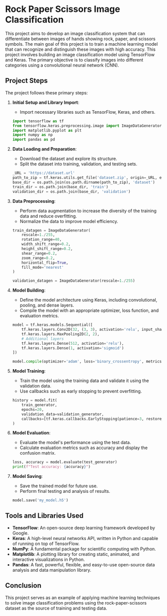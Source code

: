 # Rock Paper Scissors Image Classification

This project aims to develop an image classification system that can differentiate between images of hands showing rock, paper, and scissors symbols. The main goal of this project is to train a machine learning model that can recognize and distinguish these images with high accuracy. This project involves building an image classification model using TensorFlow and Keras. The primary objective is to classify images into different categories using a convolutional neural network (CNN).

## Project Steps
The project follows these primary steps:

1. **Initial Setup and Library Import**:
    - Import necessary libraries such as TensorFlow, Keras, and others.
    
    ```python
    import tensorflow as tf
    from tensorflow.keras.preprocessing.image import ImageDataGenerator
    import matplotlib.pyplot as plt
    import numpy as np
    import pandas as pd
    ```

2. **Data Loading and Preparation**:
    - Download the dataset and explore its structure.
    - Split the dataset into training, validation, and testing sets.

    ```python
    _URL = 'https://dataset.url'
    path_to_zip = tf.keras.utils.get_file('dataset.zip', origin=_URL, extract=True)
    base_dir = os.path.join(os.path.dirname(path_to_zip), 'dataset')
    train_dir = os.path.join(base_dir, 'train')
    validation_dir = os.path.join(base_dir, 'validation')
    ```

3. **Data Preprocessing**:
    - Perform data augmentation to increase the diversity of the training data and reduce overfitting.
    - Normalize the data to improve model efficiency.

    ```python
    train_datagen = ImageDataGenerator(
        rescale=1./255, 
        rotation_range=40, 
        width_shift_range=0.2, 
        height_shift_range=0.2, 
        shear_range=0.2, 
        zoom_range=0.2, 
        horizontal_flip=True, 
        fill_mode='nearest'
    )
    
    validation_datagen = ImageDataGenerator(rescale=1./255)
    ```

4. **Model Building**:
    - Define the model architecture using Keras, including convolutional, pooling, and dense layers.
    - Compile the model with an appropriate optimizer, loss function, and evaluation metrics.

    ```python
    model = tf.keras.models.Sequential([
        tf.keras.layers.Conv2D(32, (3, 3), activation='relu', input_shape=(150, 150, 3)),
        tf.keras.layers.MaxPooling2D(2, 2),
        # Additional layers
        tf.keras.layers.Dense(512, activation='relu'),
        tf.keras.layers.Dense(1, activation='sigmoid')
    ])
    
    model.compile(optimizer='adam', loss='binary_crossentropy', metrics=['accuracy'])
    ```

5. **Model Training**:
    - Train the model using the training data and validate it using the validation data.
    - Use callbacks such as early stopping to prevent overfitting.

    ```python
    history = model.fit(
        train_generator,
        epochs=20,
        validation_data=validation_generator,
        callbacks=[tf.keras.callbacks.EarlyStopping(patience=3, restore_best_weights=True)]
    )
    ```

6. **Model Evaluation**:
    - Evaluate the model's performance using the test data.
    - Calculate evaluation metrics such as accuracy and display the confusion matrix.

    ```python
    loss, accuracy = model.evaluate(test_generator)
    print(f"Test accuracy: {accuracy}")
    ```

7. **Model Saving**:
    - Save the trained model for future use.
    - Perform final testing and analysis of results.

    ```python
    model.save('my_model.h5')
    ```

## Tools and Libraries Used
- **TensorFlow**: An open-source deep learning framework developed by Google.
- **Keras**: A high-level neural networks API, written in Python and capable of running on top of TensorFlow.
- **NumPy**: A fundamental package for scientific computing with Python.
- **Matplotlib**: A plotting library for creating static, animated, and interactive visualizations in Python.
- **Pandas**: A fast, powerful, flexible, and easy-to-use open-source data analysis and data manipulation library.

## Conclusion
This project serves as an example of applying machine learning techniques to solve image classification problems using the rock-paper-scissors dataset as the source of training and testing data.
